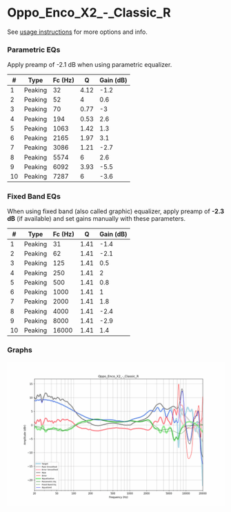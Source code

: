# Oppo_Enco_X2_-_Classic_R
See [usage instructions](https://github.com/jaakkopasanen/AutoEq#usage) for more options and info.

### Parametric EQs
Apply preamp of -2.1 dB when using parametric equalizer.

|   # | Type    |   Fc (Hz) |    Q |   Gain (dB) |
|-----|---------|-----------|------|-------------|
|   1 | Peaking |        32 | 4.12 |        -1.2 |
|   2 | Peaking |        52 | 4    |         0.6 |
|   3 | Peaking |        70 | 0.77 |        -3   |
|   4 | Peaking |       194 | 0.53 |         2.6 |
|   5 | Peaking |      1063 | 1.42 |         1.3 |
|   6 | Peaking |      2165 | 1.97 |         3.1 |
|   7 | Peaking |      3086 | 1.21 |        -2.7 |
|   8 | Peaking |      5574 | 6    |         2.6 |
|   9 | Peaking |      6092 | 3.93 |        -5.5 |
|  10 | Peaking |      7287 | 6    |        -3.6 |

### Fixed Band EQs
When using fixed band (also called graphic) equalizer, apply preamp of **-2.3 dB** (if available) and set gains manually with these parameters.

|   # | Type    |   Fc (Hz) |    Q |   Gain (dB) |
|-----|---------|-----------|------|-------------|
|   1 | Peaking |        31 | 1.41 |        -1.4 |
|   2 | Peaking |        62 | 1.41 |        -2.1 |
|   3 | Peaking |       125 | 1.41 |         0.5 |
|   4 | Peaking |       250 | 1.41 |         2   |
|   5 | Peaking |       500 | 1.41 |         0.8 |
|   6 | Peaking |      1000 | 1.41 |         1   |
|   7 | Peaking |      2000 | 1.41 |         1.8 |
|   8 | Peaking |      4000 | 1.41 |        -2.4 |
|   9 | Peaking |      8000 | 1.41 |        -2.9 |
|  10 | Peaking |     16000 | 1.41 |         1.4 |

### Graphs
![](./Oppo_Enco_X2_-_Classic_R.png)
